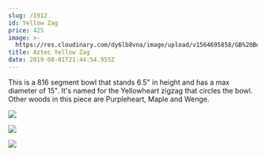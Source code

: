 ```yaml
---
slug: /1912
id: Yellow Zag
price: 425
image: >-
  https://res.cloudinary.com/dy6lb8vna/image/upload/v1564695858/GB%20Bowlworks%20Gallery/1912b.jpg
title: Aztec Yellow Zag
date: 2019-08-01T21:44:54.955Z
---
```

This is a 816 segment bowl that stands 6.5" in height and has a max diameter of 15".  It's named for the Yellowheart zigzag that circles the bowl.  Other woods in this piece are Purpleheart, Maple and Wenge.

![](https://res.cloudinary.com/dy6lb8vna/image/upload/v1564695824/GB%20Bowlworks%20Gallery/1912a.jpg)

![](https://res.cloudinary.com/dy6lb8vna/image/upload/v1564696121/GB%20Bowlworks%20Gallery/IMG_5187.jpg)

![](https://res.cloudinary.com/dy6lb8vna/image/upload/v1564696166/GB%20Bowlworks%20Gallery/IMG_5193.jpg)
